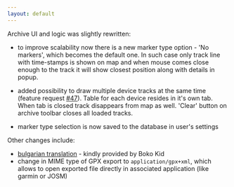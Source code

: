 ```yaml
---
layout: default
---
```


Archive UI and logic was slightly rewritten:
 
* to improve scalability now there is a new marker type option - 'No markers', which becomes the default one. In such case only track line with time-stamps is shown on map and when mouse comes close enough to the track it will show closest position along with details in popup.
 
* added possibility to draw multiple device tracks at the same time (feature request [#47](https://github.com/vitalidze/traccar-web/issues/47)). Table for each device resides in it's own tab. When tab is closed track disappears from map as well. 'Clear' button on archive toolbar closes all loaded tracks.

* marker type selection is now saved to the database in user's settings

Other changes include:

* [bulgarian translation](/features/bulgarian.html) - kindly provided by Boko Kid
* change in MIME type of GPX export to `application/gpx+xml`, which allows to open exported file directly in associated application (like garmin or JOSM)